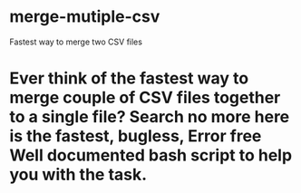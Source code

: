 # merge-mutiple-csv
Fastest way to merge two CSV files

# Ever think of the fastest way to merge couple of CSV files together to a single file? Search no more here is the fastest, bugless, Error free Well documented bash script to help you with the task.
